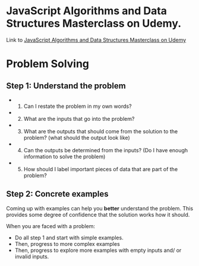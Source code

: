# JavaScript Algorithms and Data Structures Masterclass on Udemy.

Link to [JavaScript Algorithms and Data Structures Masterclass on Udemy](https://www.udemy.com/course/js-algorithms-and-data-structures-masterclass/)

<h1>Problem Solving</h1>
<h2>Step 1: Understand the problem</h2>

- 1. Can I restate the problem in my own words?
- 2. What are the inputs that go into the problem?
- 3. What are the outputs that should come from the solution to the problem? (what should the output look like)
- 4. Can the outputs be determined from the inputs? (Do I have enough information to solve the problem)
- 5. How should I label important pieces of data that are part of the problem?

<h2>Step 2: Concrete examples</h2>

Coming up with examples can help you **better** understand the problem. This provides some degree of confidence that the solution works how it should.

When you are faced with a problem:

- Do all step 1 and start with simple examples.
- Then, progress to more complex examples
- Then, progress to explore more examples with empty inputs and/ or invalid inputs.
